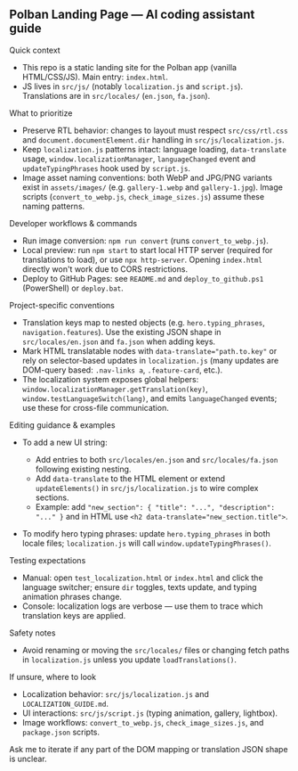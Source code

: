 ## Polban Landing Page — AI coding assistant guide

Quick context
- This repo is a static landing site for the Polban app (vanilla HTML/CSS/JS). Main entry: `index.html`.
- JS lives in `src/js/` (notably `localization.js` and `script.js`). Translations are in `src/locales/` (`en.json`, `fa.json`).

What to prioritize
- Preserve RTL behavior: changes to layout must respect `src/css/rtl.css` and `document.documentElement.dir` handling in `src/js/localization.js`.
- Keep `localization.js` patterns intact: language loading, `data-translate` usage, `window.localizationManager`, `languageChanged` event and `updateTypingPhrases` hook used by `script.js`.
- Image asset naming conventions: both WebP and JPG/PNG variants exist in `assets/images/` (e.g. `gallery-1.webp` and `gallery-1.jpg`). Image scripts (`convert_to_webp.js`, `check_image_sizes.js`) assume these naming patterns.

Developer workflows & commands
- Run image conversion: `npm run convert` (runs `convert_to_webp.js`).
- Local preview: run `npm start` to start local HTTP server (required for translations to load), or use `npx http-server`. Opening `index.html` directly won't work due to CORS restrictions.
- Deploy to GitHub Pages: see `README.md` and `deploy_to_github.ps1` (PowerShell) or `deploy.bat`.

Project-specific conventions
- Translation keys map to nested objects (e.g. `hero.typing_phrases`, `navigation.features`). Use the existing JSON shape in `src/locales/en.json` and `fa.json` when adding keys.
- Mark HTML translatable nodes with `data-translate="path.to.key"` or rely on selector-based updates in `localization.js` (many updates are DOM-query based: `.nav-links a`, `.feature-card`, etc.).
- The localization system exposes global helpers: `window.localizationManager.getTranslation(key)`, `window.testLanguageSwitch(lang)`, and emits `languageChanged` events; use these for cross-file communication.

Editing guidance & examples
- To add a new UI string:
  - Add entries to both `src/locales/en.json` and `src/locales/fa.json` following existing nesting.
  - Add `data-translate` to the HTML element or extend `updateElements()` in `src/js/localization.js` to wire complex sections.
  - Example: add `"new_section": { "title": "...", "description": "..." }` and in HTML use `<h2 data-translate="new_section.title">`.

- To modify hero typing phrases: update `hero.typing_phrases` in both locale files; `localization.js` will call `window.updateTypingPhrases()`.

Testing expectations
- Manual: open `test_localization.html` or `index.html` and click the language switcher; ensure `dir` toggles, texts update, and typing animation phrases change.
- Console: localization logs are verbose — use them to trace which translation keys are applied.

Safety notes
- Avoid renaming or moving the `src/locales/` files or changing fetch paths in `localization.js` unless you update `loadTranslations()`.

If unsure, where to look
- Localization behavior: `src/js/localization.js` and `LOCALIZATION_GUIDE.md`.
- UI interactions: `src/js/script.js` (typing animation, gallery, lightbox).
- Image workflows: `convert_to_webp.js`, `check_image_sizes.js`, and `package.json` scripts.

Ask me to iterate if any part of the DOM mapping or translation JSON shape is unclear.
